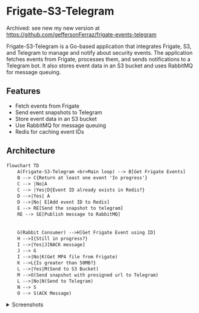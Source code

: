 # Frigate-S3-Telegram

Archived: see new my new version at https://github.com/geffersonFerraz/frigate-events-telegram

Frigate-S3-Telegram is a Go-based application that integrates Frigate, S3, and Telegram to manage and notify about security events. The application fetches events from Frigate, processes them, and sends notifications to a Telegram bot. It also stores event data in an S3 bucket and uses RabbitMQ for message queuing.

## Features

- Fetch events from Frigate
- Send event snapshots to Telegram
- Store event data in an S3 bucket
- Use RabbitMQ for message queuing
- Redis for caching event IDs

## Architecture

```mermaid
flowchart TD
    A(Frigate-S3-Telegram <br>Main loop) --> B[Get Frigate Events]
    B --> C{Return at least one event 'In progress'}
    C --> |No|A
    C --> |Yes|D{Event ID already exists in Redis?}
    D -->|Yes| A
    D -->|No| E[Add event ID to Redis]
    E --> RE[Send the snapshot to telegram]
    RE --> SE[Publish message to RabbitMQ]
    

    G(Rabbit Consumer) -->H[Get Frigate Event using ID]
    H -->I{Still in progress?}
    I -->|Yes|J[NACK message]
    J --> G
    I -->|No|K(Get MP4 file from Frigate)
    K -->L{Is greater than 50MB?}
    L -->|Yes|M(Send to S3 Bucket)
    M -->O(Send snapshot with presigned url to Telegram)
    L -->|No|N(Send to Telegram)
    N --> S
    O --> S(ACK Message)

```

<details>
  <summary>Screenshots</summary>
  
  ### Telegram
<p align="center">
<img src="docs/telegram-menu.jpeg" alt="Telegram Menu" width="300">
</p>

<p align="center">
<img src="docs/person.jpeg" alt="Telegram event message" width="300">
</p>
  ### Bucket
<p align="center">
<img src="docs/bolacha-s3.jpeg" alt="Telegram message with S3 URL presigned" width="300">
</p>  
<p align="center">
<img src="docs/bucket.jpeg" alt="View of bucket using S3 Files (IOS)" width="300">
</p>  
</details>
